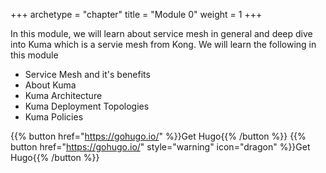 +++
archetype = "chapter"
title = "Module 0"
weight = 1
+++

In this module, we will learn about service mesh in general and deep dive into Kuma which is a servie mesh from Kong. We will learn the following in this module

- Service Mesh and it's benefits
- About Kuma
- Kuma Architecture
- Kuma Deployment Topologies
- Kuma Policies

{{% button href="https://gohugo.io/" %}}Get Hugo{{% /button %}}
{{% button href="https://gohugo.io/" style="warning" icon="dragon" %}}Get Hugo{{% /button %}}